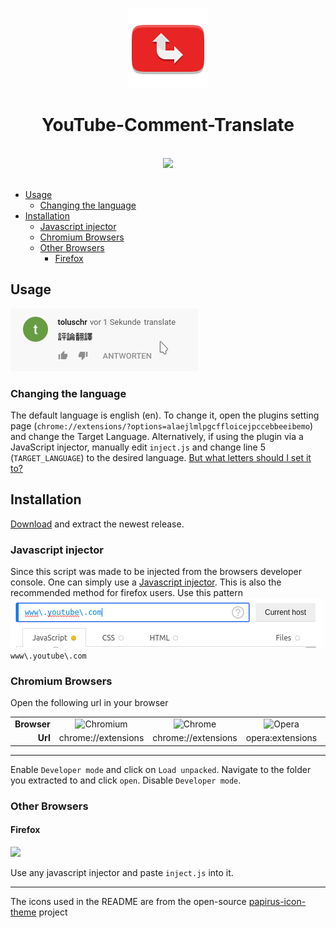 <p align="center"><img src="docs/icon.png"></p>
<h1 align="center">YouTube-Comment-Translate</h1>

<p align="center">
	</br>
		<a href="https://chrome.google.com/webstore/detail/youtube-comment-translate/alaejlmlpgcffloicejpccebbeeibemo">
			<img src="https://developer.chrome.com/webstore/images/ChromeWebStore_BadgeWBorder_v2_206x58.png">
	</br></br>
</p>

<!-- vim-markdown-toc GFM -->

* [Usage](#usage)
	* [Changing the language](#changing-the-language)
* [Installation](#installation)
	* [Javascript injector](#javascript-injector)
	* [Chromium Browsers](#chromium-browsers)
	* [Other Browsers](#other-browsers)
		* [Firefox](#firefox)

<!-- vim-markdown-toc -->

## Usage
<img src="docs/usage.gif">

### Changing the language
The default language is english (en). To change it, open the plugins setting page (`chrome://extensions/?options=alaejlmlpgcffloicejpccebbeeibemo`)
and change the Target Language. Alternatively, if using the plugin via a JavaScript injector, manually edit `inject.js` and change line 5 (`TARGET_LANGUAGE`) to the desired language.
[But what letters should I set it to?](https://www.gnu.org/software/gettext/manual/html_node/Usual-Language-Codes.html)

## Installation
[Download](../../releases/latest/) and extract the newest release.

### Javascript injector
Since this script was made to be injected from the browsers developer console. One can simply use a [Javascript injector](https://github.com/Lor-Saba/Code-Injector). This is also the recommended method for firefox users.
Use this pattern
<img src="docs/injector.png">
`www\.youtube\.com`

### Chromium Browsers

Open the following url in your browser
<table>
	<tr>
		<td align="right"><b>Browser</b></td>
		<td align="center"><img src="https://raw.github.com/PapirusDevelopmentTeam/papirus-icon-theme/master/Papirus/48x48/apps/chromium-browser.svg" title="Chromium"></td>
		<td align="center"><img src="https://raw.github.com/PapirusDevelopmentTeam/papirus-icon-theme/master/Papirus/48x48/apps/google-chrome.svg" title="Chrome"></td>
		<td align="center"><img src="https://raw.github.com/PapirusDevelopmentTeam/papirus-icon-theme/master/Papirus/48x48/apps/opera.svg" title="Opera"></td>
		<td align="center"><img src="https://raw.github.com/PapirusDevelopmentTeam/papirus-icon-theme/master/Papirus/48x48/apps/brave.svg" title="Brave"></td>
		<td align="center"><img src="https://raw.github.com/PapirusDevelopmentTeam/papirus-icon-theme/master/Papirus/48x48/apps/vivaldi.svg" title="Brave"></td>
	</tr>
	<tr>
		<td align="right"><b>Url</b></td>
		<td align="center">chrome://extensions</td>
		<td align="center">chrome://extensions</td>
		<td align="center">opera:extensions</td>
		<td align="center">chrome://extensions</td>
		<td align="center">vivaldi://extensions</td>
	</tr>
</table>

---

Enable `Developer mode` and click on `Load unpacked`.
Navigate to the folder you extracted to and click `open`. Disable `Developer mode`.

### Other Browsers

#### Firefox
<img src="https://raw.githubusercontent.com/PapirusDevelopmentTeam/papirus-icon-theme/master/Papirus/48x48/apps/firefox.svg">

Use any javascript injector and paste `inject.js` into it.

---

The icons used in the README are from the open-source [papirus-icon-theme](https://github.com/PapirusDevelopmentTeam/papirus-icon-theme) project
